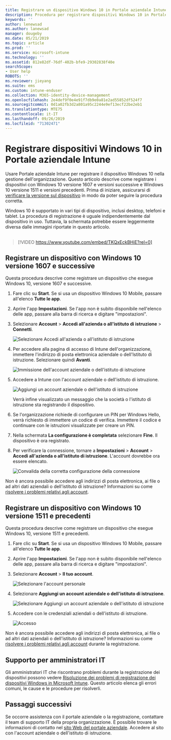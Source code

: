 ```yaml
---
title: Registrare un dispositivo Windows 10 in Portale aziendale Intune | Microsoft Docs
description: Procedura per registrare dispositivi Windows 10 in Portale aziendale Intune
keywords: ''
author: lenewsad
ms.author: lanewsad
manager: dougeby
ms.date: 05/21/2019
ms.topic: article
ms.prod: ''
ms.service: microsoft-intune
ms.technology: ''
ms.assetid: 812e82df-76df-402b-bfe9-29302838f40e
searchScope:
- User help
ROBOTS: ''
ms.reviewer: jieyang
ms.suite: ems
ms.custom: intune-enduser
ms.collection: M365-identity-device-management
ms.openlocfilehash: 2e4def9f0e4e91f7db9e0a81e2ad55852df524f7
ms.sourcegitcommit: 0d1a02fb3d2a801a95c2244e9ef13ecf22be2eb1
ms.translationtype: MTE75
ms.contentlocale: it-IT
ms.lasthandoff: 09/26/2019
ms.locfileid: "71302471"
---
```

# <a name="enroll-windows-10-devices-with-intune-company-portal"></a>Registrare dispositivi Windows 10 in Portale aziendale Intune

Usare Portale aziendale Intune per registrare il dispositivo Windows 10 nella gestione dell'organizzazione. Questo articolo descrive come registrare i dispositivi con Windows 10 versione 1607 e versioni successive e Windows 10 versione 1511 e versioni precedenti. Prima di iniziare, assicurarsi di [verificare la versione sul dispositivo](windows-enrollment-company-portal.md#find-windows-10-version-number) in modo da poter seguire la procedura corretta.  

Windows 10 è supportato in vari tipi di dispositivo, inclusi desktop, telefoni e tablet. La procedura di registrazione è uguale indipendentemente dal dispositivo in uso. Tuttavia, la schermata potrebbe essere leggermente diversa dalle immagini riportate in questo articolo.  
</br>
> [!VIDEO https://www.youtube.com/embed/TKQxEckBHiE?rel=0]

## <a name="enroll-windows-10-version-1607-and-later-device"></a>Registrare un dispositivo con Windows 10 versione 1607 e successive 
Questa procedura descrive come registrare un dispositivo che esegue Windows 10, versione 1607 e successive.  

1. Fare clic su **Start**. Se si usa un dispositivo Windows 10 Mobile, passare all'elenco **Tutte le app**.

2. Aprire l'app **Impostazioni**. Se l'app non è subito disponibile nell'elenco delle app, passare alla barra di ricerca e digitare "impostazioni".

3. Selezionare **Account** > **Accedi all'azienda o all'istituto di istruzione** > **Connetti**.  


    ![Selezionare Accedi all'azienda o all'istituto di istruzione](./media/w10-enroll-rs1-connect-to-work-or-school.png)  

4. Per accedere alla pagina di accesso di Intune dell'organizzazione, immettere l'indirizzo di posta elettronica aziendale o dell'Istituto di istruzione. Selezionare quindi **Avanti**.  


   ![Immissione dell'account aziendale o dell'istituto di istruzione](./media/w10-enroll-rs1-set-up-work-or-school-account.png)  

5. Accedere a Intune con l'account aziendale o dell'istituto di istruzione.  


    ![Aggiungi un account aziendale o dell'istituto di istruzione](./media/w10-enroll-rs1-enter-your-credentials.png)  

    Verrà infine visualizzato un messaggio che la società o l'istituto di istruzione sta registrando il dispositivo.

6. Se l'organizzazione richiede di configurare un PIN per Windows Hello, verrà richiesto di immettere un codice di verifica. Immettere il codice e continuare con le istruzioni visualizzate per creare un PIN.  

7. Nella schermata **La configurazione è completata** selezionare **Fine**. Il dispositivo è ora registrato.  

8. Per verificare la connessione, tornare a **Impostazioni** > **Account** > **Accedi all'azienda o all'istituto di istruzione**.  L'account dovrebbe ora essere elencato.  


    ![Convalida della corretta configurazione della connessione](./media/w10-enroll-rs1-validate-successful-enrollment.png)  

Non è ancora possibile accedere agli indirizzi di posta elettronica, ai file o ad altri dati aziendali o dell'istituto di istruzione? Informazioni su come [risolvere i problemi relativi agli account](troubleshoot-your-windows-10-device-windows.md#troubleshooting-steps-to-follow-if-you-see-access-work-or-school).  

## <a name="enroll-windows-10-version-1511-and-earlier-device"></a>Registrare un dispositivo con Windows 10 versione 1511 e precedenti  
Questa procedura descrive come registrare un dispositivo che esegue Windows 10, versione 1511 e precedenti.  

1. Fare clic su **Start**. Se si usa un dispositivo Windows 10 Mobile, passare all'elenco **Tutte le app**.

2. Aprire l'app **Impostazioni**. Se l'app non è subito disponibile nell'elenco delle app, passare alla barra di ricerca e digitare "impostazioni".

3. Selezionare **Account** > **Il tuo account**.  


    ![Selezionare l'account personale](./media/W10-enroll-2-accounts-your-account.png)  

5. Selezionare **Aggiungi un account aziendale o dell'istituto di istruzione**.  


    ![Selezionare Aggiungi un account aziendale o dell'istituto di istruzione](./media/w10-enroll-3-add-work-school-acct.png)  

6. Accedere con le credenziali aziendali o dell'istituto di istruzione.  


    ![Accesso](./media/W10-enroll-4-sign-in.png)  

Non è ancora possibile accedere agli indirizzi di posta elettronica, ai file o ad altri dati aziendali o dell'istituto di istruzione? Informazioni su come [risolvere i problemi relativi agli account](troubleshoot-your-windows-10-device-windows.md#troubleshooting-steps-to-follow-if-you-see-your-account) durante la registrazione.  

## <a name="it-administrator-support"></a>Supporto per amministratori IT   

Gli amministratori IT che riscontrano problemi durante la registrazione dei dispositivi possono vedere [Risoluzione dei problemi di registrazione dei dispositivi Windows in Microsoft Intune](https://support.microsoft.com/help/4469913). Questo articolo elenca gli errori comuni, le cause e le procedure per risolverli. 

## <a name="next-steps"></a>Passaggi successivi  
Se occorre assistenza con il portale aziendale o la registrazione, contattare il team di supporto IT della propria organizzazione. È possibile trovare le informazioni di contatto nel [sito Web del portale aziendale](https://go.microsoft.com/fwlink/?linkid=2010980). Accedere al sito con l'account aziendale o dell'istituto di istruzione.  

 

